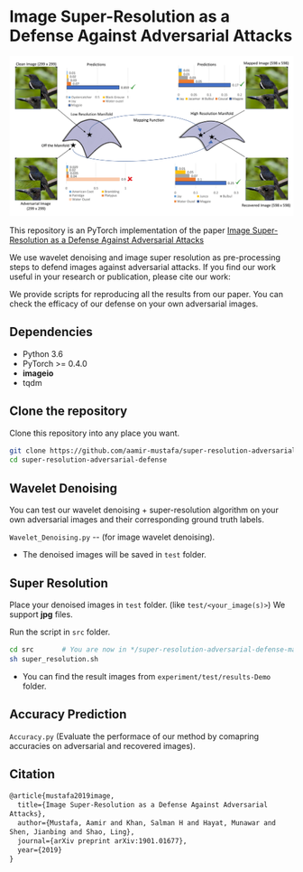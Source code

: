 # Image Super-Resolution as a Defense Against Adversarial Attacks
![](Mapping_function.png)

This repository is an PyTorch implementation of the paper [Image Super-Resolution as a Defense Against Adversarial Attacks](https://arxiv.org/abs/1901.01677)

We use wavelet denoising and image super resolution as pre-processing steps to defend images against adversarial attacks. If you find our work useful in your research or publication, please cite our work:

We provide scripts for reproducing all the results from our paper. You can check the efficacy of our defense on your own adversarial images.

## Dependencies
* Python 3.6
* PyTorch >= 0.4.0
* **imageio**
* tqdm


## Clone the repository
Clone this repository into any place you want.
```bash
git clone https://github.com/aamir-mustafa/super-resolution-adversarial-defense
cd super-resolution-adversarial-defense
```
## Wavelet Denoising
You can test our wavelet denoising + super-resolution algorithm on your own adversarial images and their corresponding ground truth labels. 
 
``Wavelet_Denoising.py`` -- (for image wavelet denoising).

* The denoised images will be saved in ``test`` folder.


## Super Resolution
Place your denoised images in ``test`` folder. (like ``test/<your_image(s)>``) We support  **jpg** files.

Run the script in ``src`` folder.
```bash
cd src       # You are now in */super-resolution-adversarial-defense-master/src
sh super_resolution.sh
```

* You can find the result images from ```experiment/test/results-Demo``` folder.

## Accuracy Prediction

``Accuracy.py`` (Evaluate the performace of our method by comapring accuracies on adversarial and recovered images).

## Citation
```
@article{mustafa2019image,
  title={Image Super-Resolution as a Defense Against Adversarial Attacks},
  author={Mustafa, Aamir and Khan, Salman H and Hayat, Munawar and Shen, Jianbing and Shao, Ling},
  journal={arXiv preprint arXiv:1901.01677},
  year={2019}
}
```
